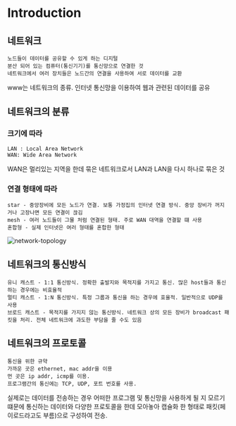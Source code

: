 # Introduction
## 네트워크
    노드들이 데이터를 공유할 수 있게 하는 디지털 
    분산 되어 있는 컴퓨터(통신기기)를 통신망으로 연결한 것 
    네트워크에서 여러 장치들은 노드간의 연결을 사용하여 서로 데이터를 교환

www는 네트워크의 종류. 인터넷 통신망을 이용하여 웹과 관련된 데이터를 공유 

## 네트워크의 분류
### 크기에 따라
	LAN : Local Area Network
	WAN: Wide Area Network

WAN은 멀리있는 지역을 한데 묶은 네트워크로서 
LAN과 LAN을 다시 하나로 묶은 것

### 연결 형태에 따라
    star - 중앙장비에 모든 노드가 연결. 보통 가정집의 인터넷 연결 방식. 중앙 장비가 꺼지거나 고장나면 모든 연결이 끊김
    mesh - 여러 노드들이 그물 처럼 연결된 형태. 주로 WAN 대역을 연결할 떄 사용
    혼합형 - 실제 인터넷은 여러 형태를 혼합한 형태

![network-topology](https://user-images.githubusercontent.com/86335546/127017984-298c1752-c081-4bcc-b91e-fb25f58aa91a.png)


## 네트워크의 통신방식
	유니 캐스트 - 1:1 통신방식. 정확한 출발지와 목적지를 가지고 통신. 많은 host들과 통신하는 경우에는 비효율적
	멀티 캐스트 - 1:N 통신방식. 특정 그룹과 통신을 하는 경우에 효율적. 일반적으로 UDP를 사용
	브로드 캐스트 - 목적지를 가지지 않는 통신방식. 네트워크 상의 모든 장비가 broadcast 패킷을 처리. 전체 네트워크에 과도한 부담을 줄 수도 있음

## 네트워크의 프로토콜
	통신을 위한 규약
	가까운 곳은 ethernet, mac addr을 이용
    먼 곳은 ip addr, icmp를 이용. 
    프로그램간의 통신에는 TCP, UDP, 포트 번호를 사용.

실제로는 데이터를 전송하는 경우 어떠한 프로그램 및 통신망을 사용하게 될 지 모르기 떄문에 통신하는 데이터와 다양한 프로토콜을 한데 모아놓아 캡슐화 한 형태로 패킷(페이로드라고도 부름)으로 구성하여 전송. 
